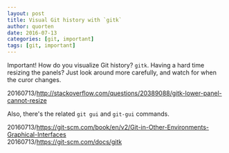 ```yaml
---
layout: post
title: Visual Git history with `gitk`
author: quorten
date: 2016-07-13
categories: [git, important]
tags: [git, important]
---
```


Important!  How do you visualize Git history?  `gitk`.  Having a hard
time resizing the panels?  Just look around more carefully, and watch
for when the curor changes.

20160713/http://stackoverflow.com/questions/20389088/gitk-lower-panel-cannot-resize

Also, there's the related `git gui` and `git-gui` commands.

20160713/https://git-scm.com/book/en/v2/Git-in-Other-Environments-Graphical-Interfaces  
20160713/https://git-scm.com/docs/gitk
